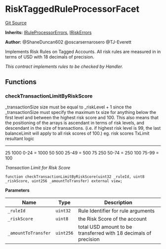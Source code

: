 # RiskTaggedRuleProcessorFacet
[Git Source](https://github.com/thrackle-io/rules-protocol/blob/e66fc809d7d2554e7ebbff7404b6c1d6e84d340d/src/economic/ruleProcessor/RiskTaggedRuleProcessorFacet.sol)

**Inherits:**
[IRuleProcessorErrors](/src/interfaces/IErrors.sol/interface.IRuleProcessorErrors.md), [IRiskErrors](/src/interfaces/IErrors.sol/interface.IRiskErrors.md)

**Author:**
@ShaneDuncan602 @oscarsernarosero @TJ-Everett

Implements Risk Rules on Tagged Accounts. All risk rules are measured in
in terms of USD with 18 decimals of precision.

*This contract implements rules to be checked by Handler.*


## Functions
### checkTransactionLimitByRiskScore

_transactionSize size must be equal to _riskLevel + 1 since the _transactionSize must
specify the maximum tx size for anything below the first level and between the highest risk score and 100. This also
means that the positioning of the arrays is ascendant in terms of risk levels, and
descendant in the size of transactions. (i.e. if highest risk level is 99, the last balanceLimit
will apply to all risk scores of 100.)
eg.
risk scores      TxLimit         resultant logic
-----------      --------         ---------------
25             1000            0-24  =  1000
50              500            25-49 =   500
75              250            50-74 =   250
100            75-99 =   100

*Transaction Limit for Risk Score*


```solidity
function checkTransactionLimitByRiskScore(uint32 _ruleId, uint8 _riskScore, uint256 _amountToTransfer) external view;
```
**Parameters**

|Name|Type|Description|
|----|----|-----------|
|`_ruleId`|`uint32`|Rule Identifier for rule arguments|
|`_riskScore`|`uint8`|the Risk Score of the account|
|`_amountToTransfer`|`uint256`|total USD amount to be transferred with 18 decimals of precision|


